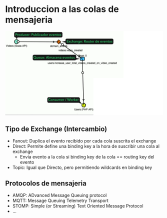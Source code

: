 # Introduccion a las colas de mensajeria
![Message Broker](./img/05.png)
## Tipo de Exchange (Intercambio)
- Fanout: Duplica el evento recibido por cada cola suscrita el exchange
- Direct: Permite define una binding key a la hora de suscribir una cola al exchange
    - Envia evento a la cola si binding key de la cola == routing key del evento
- Topic: Igual que Directo, pero permitiendo wildcards en binding key
## Protocolos de mensajeria
- AMQP: ADvanced Message Queuing protocol
- MQTT: Message Queuing Telemetry Transport
- STOMP: Simple (or Streaming) Text Oriented Message Protocol
- ...